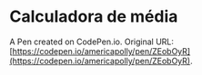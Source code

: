 # Calculadora de média

A Pen created on CodePen.io. Original URL: [https://codepen.io/americapolly/pen/ZEobOyR](https://codepen.io/americapolly/pen/ZEobOyR).

